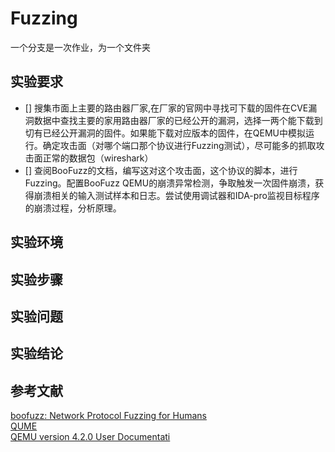 # Fuzzing
一个分支是一次作业，为一个文件夹
## 实验要求
- [] 搜集市面上主要的路由器厂家,在厂家的官网中寻找可下载的固件在CVE漏洞数据中查找主要的家用路由器厂家的已经公开的漏洞，选择一两个能下载到切有已经公开漏洞的固件。如果能下载对应版本的固件，在QEMU中模拟运行。确定攻击面（对哪个端口那个协议进行Fuzzing测试），尽可能多的抓取攻击面正常的数据包（wireshark）
- [] 查阅BooFuzz的文档，编写这对这个攻击面，这个协议的脚本，进行Fuzzing。配置BooFuzz QEMU的崩溃异常检测，争取触发一次固件崩溃，获得崩溃相关的输入测试样本和日志。尝试使用调试器和IDA-pro监视目标程序的崩溃过程，分析原理。
## 实验环境
## 实验步骤
## 实验问题
## 实验结论
## 参考文献
[boofuzz: Network Protocol Fuzzing for Humans](https://boofuzz.readthedocs.io/en/stable/)  
[QUME](https://www.qemu.org/)  
[QEMU version 4.2.0 User Documentati](https://qemu.weilnetz.de/doc/qemu-doc.html)